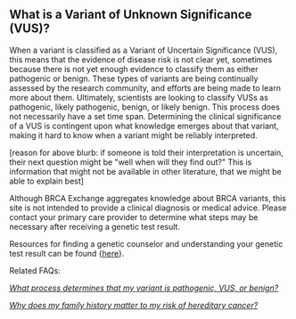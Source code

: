 ## What is a Variant of Unknown Significance \(VUS\)?

When a variant is classified as a Variant of Uncertain Significance \(VUS\), this means that the evidence of disease risk is not clear yet, sometimes because there is not yet enough evidence to classify them as either pathogenic or benign. These types of variants are being continually assessed by the research community, and efforts are being made to learn more about them. Ultimately, scientists are looking to classify VUSs as pathogenic, likely pathogenic, benign, or likely benign. This process does not necessarily have a set time span. Determining the clinical significance of a VUS is contingent upon what knowledge emerges about that variant, making it hard to know when a variant might be reliably interpreted.

\[reason for above blurb: if someone is told their interpretation is uncertain, their next question might be "well when will they find out?" This is information that might not be available in other literature, that we might be able to explain best\]

Although BRCA Exchange aggregates knowledge about BRCA variants, this site is not intended to provide a clinical diagnosis or medical advice. Please contact your primary care provider to determine what steps may be necessary after receiving a genetic test result.

Resources for finding a genetic counselor and understanding your genetic test result can be found {[here](/where-can-i-find-more-resources.md)}.

Related FAQs:

[_What process determines that my variant is pathogenic, VUS, or benign?_](/what-process-determines-that-my-variant-is-pathogenic-vus-or-benign.md)

[_Why does my family history matter to my risk of hereditary cancer?_](/why-does-my-family-history-matter-to-my-risk-of-hereditary-cancer.md)

